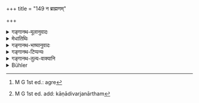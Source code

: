 +++
title = "149 न ब्राह्मणम्"

+++

<details><summary>गङ्गानथ-मूलानुवादः</summary>

At the rite in honour of the gods, the man knowing the law shall not examine the Brāhmaṇa. But when the rite in honour of the Pitṛs comes to be performed, he shall examine him carefullv.—(149)
</details>

<details><summary>मेधातिथिः</summary>

नायं **दैवे कर्मणि** ब्राह्मणपरीक्षाप्रतिषेधः, किं तर्हि काणश्लीपद्यादीनां कदाचिद् दैवे ऽभ्यनुज्ञानार्थः । **पित्र्ये कर्मणि** श्राद्धकाले प्राप्ते परीक्षां यत्नेन कुर्यात्, न दैवे । कदाचिद् वक्ष्यमाणान् अपि भोजयेत् । येत् चाभ्यनुज्ञायन्ते तान् दर्शयिष्यामः । अन्ये[^२६४] तु वक्ष्यमाणस्य प्रतिषेधप्रकरणस्य यत्नतो वर्जनार्थम्[^२६५] उपक्रममात्रं श्लोकः, न तु काणादीनां दैवे ऽभ्यनुज्ञानार्थः ॥ ३.१३९ ॥


[^२६५]:
     M G 1st ed. add: kāṇādivarjanārtham


[^२६४]:
     M G 1st ed.: agre
</details>

<details><summary>गङ्गानथ-भाष्यानुवादः</summary>

This verse is not meant to be prohibitive o? the examination of Brāhmaṇas (to be invited) at the rite performed in honour of the gods; what is meant by it is the permitting, at certain times, of the feeding, at rites in honour of gods, of such persons as are one-eyed, suffering from elephantiasis, and so forth.

‘*At the rite in honour of the Pitṛs*’—*i,e*., when the time for
*Śrāddha* has arrived, one should do the examination with great care;
not so at the rite performed in honour of the gods. At the latter, one may sometimes even feed those going to be mentioned. Who are those that are permitted to be fed, we shall show later on.

According to others, however, this verse has been introduced for the purpose of enjoining the strict exclusion of those going to be mentioned; and not for that of permitting the feeding of those at the rites in honour of gods.—(149)
</details>

<details><summary>गङ्गानथ-टिप्पन्यः</summary>

This verse is quoted in *Madanapārijāta* (p. 556), which explains
‘*parīkṣeta*’ as ‘make an investigation regarding their learning and
conduct’;—in *Nirṇayasindhu* (p. 287);—in *Nṛsiṃhaprasāda* (Śrāddha, p.
6b);—in *Hemādri*, (Śrāddha, p. 510);—and in *Śrāddhakriyākaumudī* (p.
34) as meaning that the testing in the case of *Pitṛkṛtya* is to be more
thorough than in that of *Devakṛtya*.
</details>

<details><summary>गङ्गानथ-तुल्य-वाक्यानि</summary>

*Viṣṇu* (82-1, 2).—‘At the rite in honour of the gods, one shall not
examine the Brāhmaṇa; at that in honour of Pitṛs he shall examine him
with care.’
</details>

<details><summary>Bühler</summary>

149	For a rite sacred to the gods, he who knows the law will not make (too close) inquiries regarding an (invited) Brahmana; but when one performs a ceremony in honour of the manes, one must carefully examine (the qualities and parentage of the guest).
</details>
